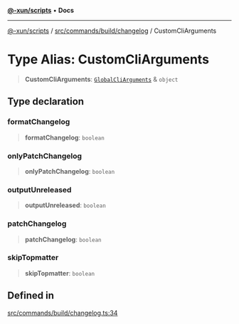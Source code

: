 [**@-xun/scripts**](../../../../../README.md) • **Docs**

***

[@-xun/scripts](../../../../../README.md) / [src/commands/build/changelog](../README.md) / CustomCliArguments

# Type Alias: CustomCliArguments

> **CustomCliArguments**: [`GlobalCliArguments`](../../../../configure/type-aliases/GlobalCliArguments.md) & `object`

## Type declaration

### formatChangelog

> **formatChangelog**: `boolean`

### onlyPatchChangelog

> **onlyPatchChangelog**: `boolean`

### outputUnreleased

> **outputUnreleased**: `boolean`

### patchChangelog

> **patchChangelog**: `boolean`

### skipTopmatter

> **skipTopmatter**: `boolean`

## Defined in

[src/commands/build/changelog.ts:34](https://github.com/Xunnamius/xscripts/blob/57333eb95500d47b37fb5be30901f27ce55d7211/src/commands/build/changelog.ts#L34)
